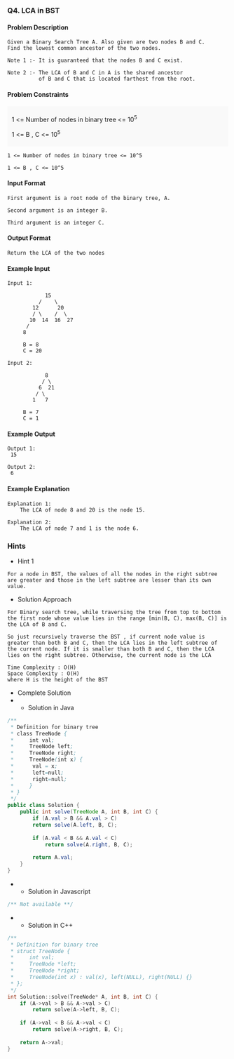 ### Q4. LCA in BST
#### Problem Description
```text
Given a Binary Search Tree A. Also given are two nodes B and C. 
Find the lowest common ancestor of the two nodes.

Note 1 :- It is guaranteed that the nodes B and C exist.

Note 2 :- The LCA of B and C in A is the shared ancestor 
          of B and C that is located farthest from the root.
```
#### Problem Constraints
<div style="background-color: #f9f9f9; padding: 5px 10px;">
    <p>1 &lt;= Number of nodes in binary tree &lt;= 10<sup>5</sup></p>
    <p>1 &lt;= B , C &lt;= 10<sup>5</sup></p>
</div>

```text
1 <= Number of nodes in binary tree <= 10^5

1 <= B , C <= 10^5
```
#### Input Format
```text
First argument is a root node of the binary tree, A.

Second argument is an integer B.

Third argument is an integer C.
```
#### Output Format
```text
Return the LCA of the two nodes
```
#### Example Input
```text
Input 1:

            15
          /    \
        12      20
        / \    /  \
       10  14  16  27
      /
     8

     B = 8
     C = 20

Input 2:

            8
           / \
          6  21
         / \
        1   7

     B = 7
     C = 1
```
#### Example Output
```text
Output 1:
 15

Output 2:
 6
```
#### Example Explanation
```text
Explanation 1:
    The LCA of node 8 and 20 is the node 15.

Explanation 2:
    The LCA of node 7 and 1 is the node 6.
```
### Hints
* Hint 1
```text
For a node in BST, the values of all the nodes in the right subtree 
are greater and those in the left subtree are lesser than its own value.
```
* Solution Approach
```text
For Binary search tree, while traversing the tree from top to bottom 
the first node whose value lies in the range [min(B, C), max(B, C)] is 
the LCA of B and C.

So just recursively traverse the BST , if current node value is 
greater than both B and C, then the LCA lies in the left subtree of 
the current node. If it is smaller than both B and C, then the LCA 
lies on the right subtree. Otherwise, the current node is the LCA

Time Complexity : O(H)
Space Complexity : O(H)
where H is the height of the BST
```
* Complete Solution
* * Solution in Java
```java
/**
 * Definition for binary tree
 * class TreeNode {
 *     int val;
 *     TreeNode left;
 *     TreeNode right;
 *     TreeNode(int x) {
 *      val = x;
 *      left=null;
 *      right=null;
 *     }
 * }
 */
public class Solution {
    public int solve(TreeNode A, int B, int C) {
        if (A.val > B && A.val > C)
        return solve(A.left, B, C);
 
        if (A.val < B && A.val < C)
            return solve(A.right, B, C);
     
        return A.val;
    }
}
```
* * Solution in Javascript
```javascript
/** Not available **/
```
* * Solution in C++
```cpp
/**
 * Definition for binary tree
 * struct TreeNode {
 *     int val;
 *     TreeNode *left;
 *     TreeNode *right;
 *     TreeNode(int x) : val(x), left(NULL), right(NULL) {}
 * };
 */
int Solution::solve(TreeNode* A, int B, int C) {
    if (A->val > B && A->val > C)
        return solve(A->left, B, C);
 
    if (A->val < B && A->val < C)
        return solve(A->right, B, C);
 
    return A->val;
}

```

